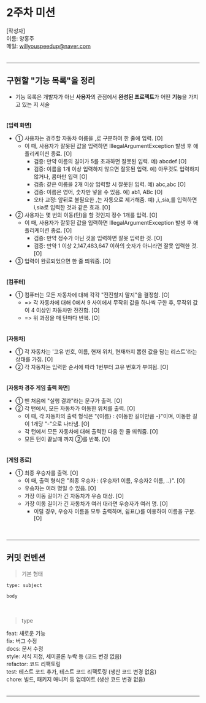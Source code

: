 # 2주차 미션

[작성자]　   
이름: 양홍주   
메일: willyouspeedup@naver.com　   
　   
***

## 구현할 "기능 목록"을 정리
- 기능 목록은 개발자가 아닌 **사용자**의 관점에서 **완성된 프로젝트**가 어떤 **기능**을 가지고 있는 지 서술

　    
**[입력 화면]**　   
- ① 사용자는 경주할 자동차 이름을 ,로 구분하여 한 줄에 입력. [O]　   
  - 이 때, 사용자가 잘못된 값을 입력하면 IllegalArgumentException 발생 후 애플리케이션 종료. [O]　    　    
    - 검증: 만약 이름의 길이가 5를 초과하면 잘못된 입력. 예) abcdef [O] 　   
    - 검증: 이름을 1개 이상 입력하지 않으면 잘못된 입력. 예) 아무것도 입력하지 않거나, 콤마만 입력 [O] 　   
    - 검증: 같은 이름을 2개 이상 입력할 시 잘못된 입력. 예) abc,abc [O] 　   
    - 검증: 이름은 영어, 숫자만 넣을 수 있음. 예) ab1, ABc [O] 　   
    - 오타 교정: 앞뒤로 불필요한 ,는 자동으로 제거해줌. 예) ,i,,sia,를 입력하면 i,sia로 입력한 것과 같은 효과. [O] 　
- ② 사용자는 몇 번의 이동(턴)을 할 것인지 정수 1개를 입력. [O] 　    
  - 이 때, 사용자가 잘못된 값을 입력하면 IllegalArgumentException 발생 후 애플리케이션 종료. [O] 　   
    - 검증: 만약 정수가 아닌 것을 입력하면 잘못 입력한 것. [O]　    
    - 검증: 만약 1 이상 2,147,483,647 이하의 숫자가 아니라면 잘못 입력한 것. [O]　
- ③ 입력이 완료되었으면 한 줄 띄워줌. [O]

　　   
**[컴퓨터]**　   
- ① 컴퓨터는 모든 자동차에 대해 각각 "전진할지 말지"을 결정함. [O]
  - => 각 자동차에 대해 0에서 9 사이에서 무작위 값을 하나씩 구한 후, 무작위 값이 4 이상인 자동차만 전진함. [O]
  - => 위 과정을 매 턴마다 반복. [O]

　    
**[자동차]**
- ① 각 자동차는 '고유 번호, 이름, 현재 위치, 현재까지 뽑힌 값을 담는 리스트'라는 상태를 가짐. [O]
- ② 각 자동차는 입력한 순서에 따라 1번부터 고유 번호가 부여됨. [O]

　   
**[자동차 경주 게임 출력 화면]**　   
- ① 맨 처음에 "실행 결과"라는 문구가 출력. [O]
- ② 각 턴에서, 모든 자동차가 이동한 위치를 출력. [O]
  - 이 때, 각 자동차의 출력 형식은 "{이름} : {이동한 길이만큼 -}"이며, 이동한 길이 1개당 "-"으로 나타냄. [O]
  - 각 턴에서 모든 자동차에 대해 출력한 다음 한 줄 띄워줌. [O]
  - 모든 턴이 끝날때 까지 ②를 반복. [O]

　   
**[게임 종료]**　   
- ① 최종 우승자를 출력.  [O]
  - 이 때, 출력 형식은 "최종 우승자 : {우승자1 이름, 우승자2 이름, ..}". [O]
  - 우승자는 여러 명일 수 있음. [O]
  - 가장 이동 길이가 긴 자동차가 우승 대상. [O]
  - 가장 이동 길이가 긴 자동차가 여러 대라면 우승자가 여러 명. [O]
    - 이럴 경우, 우승자 이름을 모두 출력하며, 쉼표(,)를 이용하여 이름을 구분. [O]

　   
***
## 커밋 컨벤션

> 기본 형태
~~~
type: subject

body
~~~
　   
> type

feat: 새로운 기능　   
fix: 버그 수정　   
docs: 문서 수정　   
style: 서식 지정, 세미콜론 누락 등 (코드 변경 없음)　   
refactor: 코드 리팩토링　   
test: 테스트 코드 추가, 테스트 코드 리팩토링 (생산 코드 변경 없음)　   
chore: 빌드, 패키지 매니저 등 업데이트  (생산 코드 변경 없음)　   
　   
***